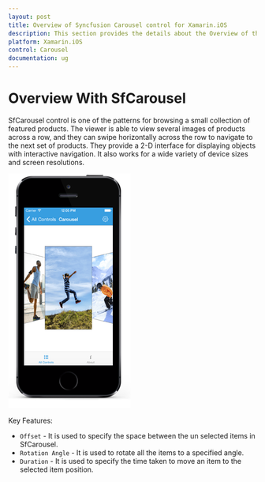 ```yaml
---
layout: post
title: Overview of Syncfusion Carousel control for Xamarin.iOS
description: This section provides the details about the Overview of the Carousel control key features for Xamarin.iOS
platform: Xamarin.iOS
control: Carousel
documentation: ug
---
```


# Overview With SfCarousel

SfCarousel control is one of the patterns for browsing a small collection of featured products. The viewer is able to view several images of products across a row, and they can swipe horizontally across the row to navigate to the next set of products. They provide a 2-D interface for displaying objects with interactive navigation. It also works for a wide variety of device sizes and screen resolutions.

![The Carousel](images/carousel.png)

Key Features:

* `Offset` - It is used to specify the space between the un selected items in SfCarousel.
* `Rotation Angle` - It is used to rotate all the items to a specified angle.
* `Duration` - It is used to specify the time taken to move an item to the selected item position.

